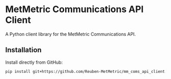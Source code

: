 # MetMetric Communications API Client

A Python client library for the MetMetric Communications API.

## Installation

Install directly from GitHub:

```bash
pip install git+https://github.com/Reuben-MetMetric/mm_coms_api_client.git